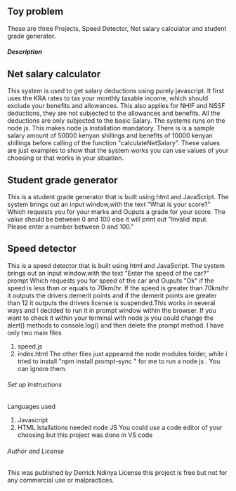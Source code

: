 ## Toy problem
These are three Projects, Speed Detector, Net salary calculator and student grade generator.
##### Description
## Net salary calculator
This system is used to get salary deductions using purely javascript. It first uses the KRA rates to tax your monthly taxable income, which should exclude your benefits and allowances. This also applies for NHIF and NSSF deductions, they are not subjected to the allowances and benefits. All the deductions are only subjected to the basic Salary. The systems runs on the node js. This makes node js installation mandatory. There is is a sample salary amount of 50000 kenyan shillings and benefits of 10000 kenyan shillings  before calling of the function "calculateNetSalary". These values are just examples to show that the system works you can use values of your choosing or that works in your situation.
## Student grade generator
This is a student grade generator that is built using html and JavaScript. The system brings out an input window,with the text "What is your score?"  Which requests you for your marks and Ouputs a grade for your score.  The value should be between 0 and 100 else it will print out "Invalid input. Please enter a number between 0 and 100."
## Speed detector
This is a speed detector that is built using html and JavaScript. The system brings out an input window,with the text "Enter the speed of the car?" prompt Which requests you for speed of the car and Ouputs "Ok" if the speed is less than or equals to 70km/hr. If the speed is greater than 70km/hr it outputs the drivers demerit points and if the demerit points are greater than 12 it outputs the drivers license is suspended.This works in several ways and I decided to run  it in prompt window within the browser. If you want to check it within your terminal with node js you could change the alert() methods to console.log() and then delete the prompt method. I have only two main files 
1. speed.js
2. index.html
The other files just appeared  the node modules folder, while i tried to install "npm install prompt-sync " for me to run a node js . You can ignore them.
###### Set up Instructions
Languages used 
1. Javascript 
2. HTML
Istallations needed node JS
You could use a code editor of your choosing but this project was done in VS code
###### Author and License
This was published by Derrick Ndinya
License this project is free but not for any commercial use or malpractices.
